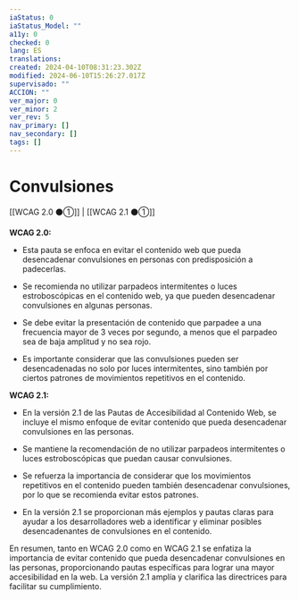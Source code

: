 ```yaml
---
iaStatus: 0
iaStatus_Model: ""
a11y: 0
checked: 0
lang: ES
translations: 
created: 2024-04-10T08:31:23.302Z
modified: 2024-06-10T15:26:27.017Z
supervisado: ""
ACCION: ""
ver_major: 0
ver_minor: 2
ver_rev: 5
nav_primary: []
nav_secondary: []
tags: []
---
```

# Convulsiones

[[WCAG 2.0 ⚫①]] | [[WCAG 2.1 ⚫①]]

**WCAG 2.0:**

- Esta pauta se enfoca en evitar el contenido web que pueda desencadenar convulsiones en personas con predisposición a padecerlas.
  
- Se recomienda no utilizar parpadeos intermitentes o luces estroboscópicas en el contenido web, ya que pueden desencadenar convulsiones en algunas personas.

- Se debe evitar la presentación de contenido que parpadee a una frecuencia mayor de 3 veces por segundo, a menos que el parpadeo sea de baja amplitud y no sea rojo.

- Es importante considerar que las convulsiones pueden ser desencadenadas no solo por luces intermitentes, sino también por ciertos patrones de movimientos repetitivos en el contenido.

**WCAG 2.1:**

- En la versión 2.1 de las Pautas de Accesibilidad al Contenido Web, se incluye el mismo enfoque de evitar contenido que pueda desencadenar convulsiones en las personas.

- Se mantiene la recomendación de no utilizar parpadeos intermitentes o luces estroboscópicas que puedan causar convulsiones.

- Se refuerza la importancia de considerar que los movimientos repetitivos en el contenido pueden también desencadenar convulsiones, por lo que se recomienda evitar estos patrones.

- En la versión 2.1 se proporcionan más ejemplos y pautas claras para ayudar a los desarrolladores web a identificar y eliminar posibles desencadenantes de convulsiones en el contenido.

En resumen, tanto en WCAG 2.0 como en WCAG 2.1 se enfatiza la importancia de evitar contenido que pueda desencadenar convulsiones en las personas, proporcionando pautas específicas para lograr una mayor accesibilidad en la web. La versión 2.1 amplía y clarifica las directrices para facilitar su cumplimiento.
